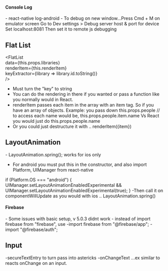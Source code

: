 <h4>Console Log</h4>
- react-native log-android
- To debug on new window...Press Cmd + M on emulator screen
    Go to Dev settings > Debug server host & port for device
    Set localhost:8081
    Then set it to remote js debugging


<h2>Flat List</h2>

<FlatList <br>
data={this.props.libraries} <br>
renderItem={this.renderItem} <br>
keyExtractor={library => library.id.toString()} <br>
/>

- Must turn the "key" to string
- You can do the rendering in there if you wanted or pass a function like you normally would in React.
- renderItem passes each item in the array with an item tag. So if you have an array of objects.
  Example: you pass down this.props.people // to access each name would be, this.props.people.item.name
  Vs React you would just do this.props.people.name
- Or you could just destructure it with .. renderItem({item})

<h2>LayoutAnimation</h2>
-   LayoutAnimation.spring(); works for ios only

- For android you must put this in the constructor, and also import Platform,
  UIManager from react-native

if (Platform.OS === "android") {
UIManager.setLayoutAnimationEnabledExperimental &&
UIManager.setLayoutAnimationEnabledExperimental(true);
}
-Then call it on componentWillUpdate as you would with ios .. LayoutAnimation.spring()

<h4>Firebase</h4>
- Some issues with basic setup, v 5.0.3 didnt work
- instead of import firebase from "firebase", use
      -import firebase from "@firebase/app";
      -import "@firebase/auth";

<h2>Input</h2>
  -secureTextEntry to turn pass into astericks
  -onChangeText  ...ex similar to reacts onChange on an input.
